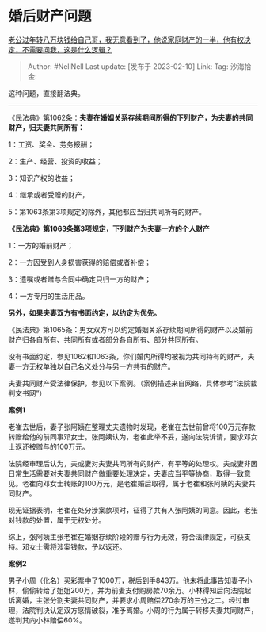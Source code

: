 # 婚后财产问题

[老公过年转八万块钱给自己哥，我无意看到了，他说家庭财产的一半，他有权决定，不需要问我，这是什么逻辑？](https://www.zhihu.com/question/580525455/answer/2885441412)

> Author: #NellNell
> Last update: [发布于 2023-02-10]
> Link:
> Tag:
> 沙海拾金:

这种问题，直接翻法典。

---

《民法典》第1062条：**夫妻在婚姻关系存续期间所得的下列财产，为夫妻的共同财产，归夫妻共同所有：**

1：工资、奖金、劳务报酬；

2：生产、经营、投资的收益；

3：知识产权的收益；

4：继承或者受赠的财产，

5：第1063条第3项规定的除外，其他都应当归共同所有的财产。

**《民法典》第1063条第3项规定，下列财产为夫妻一方的个人财产**

1：一方的婚前财产；

2：一方因受到人身损害获得的赔偿或者补偿；

3：遗嘱或者赠与合同中确定只归一方的财产；

4：一方专用的生活用品。

**另外，如果夫妻双方有书面约定，以约定为优先。**

《民法典》第1065条：男女双方可以约定婚姻关系存续期间所得的财产以及婚前财产归各自所有、共同所有或者部分各自所有、部分共同所有。

没有书面约定，参见1062和1063条，你们婚内所得均被视为共同持有的财产，夫妻一方无权单独以自己名义处分与另一方共有的财产。

夫妻共同财产受法律保护，参见以下案例。（案例描述来自网络，具体参考“法院裁判文书网”）

**案例1**

老崔去世后，妻子张阿姨在整理丈夫遗物时发现，老崔在去世前曾将100万元存款转赠给他的前同事邓女士。张阿姨认为，老崔此举不妥，遂向法院诉请，要求邓女士返还被赠与的100万元。

法院经审理后认为，夫或妻对夫妻共同所有的财产，有平等的处理权。夫或妻非因日常生活需要对夫妻共同财产做重要处理决定，夫妻应当平等协商，取得一致意见。老崔向邓女士转账的100万元，是老崔婚后取得，属于老崔和张阿姨的夫妻共同财产。

现无证据表明，老崔在处分涉案款项时，征得了共有人张阿姨的同意。因此，老张对钱款的处置，属于无权处分。

综上，张阿姨主张老崔在婚姻存续阶段的赠与行为无效，符合法律规定，可获支持。邓女士需将涉案钱款，予以返还。

**案例2**

男子小周（化名）买彩票中了1000万，税后到手843万。他未将此事告知妻子小林，偷偷转给了姐姐200万，并为前妻支付购房款70余万。小林得知后向法院起诉离婚，主张分割夫妻共同财产，并要求小周赔偿270余万的三分之二。经过审理，法院判决认定双方感情破裂，准予离婚。小周的行为属于转移夫妻共同财产，遂判其向小林赔偿60%。
